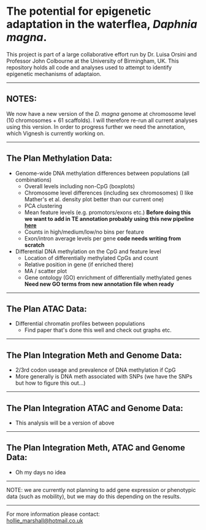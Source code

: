 # The potential for epigenetic adaptation in the waterflea, *Daphnia magna*.

This project is part of a large collaborative effort run by Dr. Luisa Orsini and Professor John Colbourne at the University of Birmingham, UK. This repository holds all code and analyses used to attempt to identify epigenetic mechanisms of adaptaion. 

---

## NOTES:
We now have a new version of the *D. magna* genome at chromosome level (10 chromosomes + 61 scaffolds). I will therefore re-run all current analyses using this version. In order to progress further we need the annotation, which Vignesh is currently working on. 

---

## The Plan Methylation Data:
- Genome-wide DNA methylation differences between populations (all combinations)
    - Overall levels including non-CpG (boxplots)
    - Chromosome level differences (including sex chromosomes) (I like Mather's et al. density plot better than our current one)
    - PCA clustering
    - Mean feature levels (e.g. promotors/exons etc.) **Before doing this we want to add in TE annotation probably using this new pipeline [here](https://genomebiology.biomedcentral.com/articles/10.1186/s13059-019-1905-y)**
    - Counts in high/medium/low/no bins per feature
    - Exon/intron average levels per gene **code needs writing from scratch**
- Differential DNA methylation on the CpG and feature level
    - Location of differentially methylated CpGs and count
    - Relative position in gene (if enriched there)
    - MA / scatter plot 
    - Gene ontology (GO) enrichment of differentially methylated genes **Need new GO terms from new annotation file when ready**

---

## The Plan ATAC Data:
- Differential chromatin profiles between populations
    - Find paper that's done this well and check out graphs etc.

---

## The Plan Integration Meth and Genome Data:
- 2/3rd codon useage and prevalence of DNA methylation if CpG
- More generally is DNA meth associated with SNPs (we have the SNPs but how to figure this out...)

---

## The Plan Integration ATAC and Genome Data:
- This analysis will be a version of above

---

## The Plan Integration Meth, ATAC and Genome Data:
- Oh my days no idea

---

NOTE: we are currently not planning to add gene expression or phenotypic data (such as mobility), but we may do this depending on the results.

---

For more information please contact:<br/>
hollie_marshall@hotmail.co.uk
